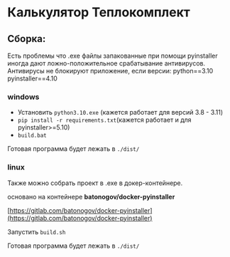 
# Калькулятор Теплокомплект

## Сборка:

Есть проблемы что .exe файлы запакованные при помощи pyinstaller
иногда дают ложно-положительное срабатывание антивирусов.
Антивирусы не блокируют приложение, если версии:
python==3.10
pyinstaller==4.10


### windows

* Установить `python3.10.exe` (кажется работает для версий 3.8 - 3.11)
* `pip install -r requirements.txt`(кажется работает и для pyinstaller>=5.10)
* `build.bat`

Готовая программа будет лежать в `./dist/`

### linux

Также можно собрать проект в .exe в докер-контейнере.

основано на контейнере **batonogov/docker-pyinstaller**

[https://gitlab.com/batonogov/docker-pyinstaller](https://gitlab.com/batonogov/docker-pyinstaller)

Запустить `build.sh`

Готовая программа будет лежать в `./dist/`
